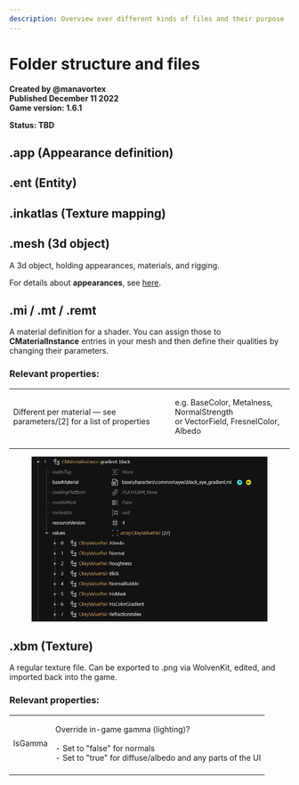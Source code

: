 ```yaml
---
description: Overview over different kinds of files and their purpose
---
```


# Folder structure and files

**Created by @manavortex**\
**Published December 11 2022**\
**Game version: 1.6.1**

**Status: TBD**

## .app (Appearance definition)



## .ent (Entity)



## .inkatlas (Texture mapping)



## .mesh (3d object)

A 3d object, holding appearances, materials, and rigging.&#x20;

For details about **appearances**, see [here](../../modding-guides/items/editing-existing-items/recoloring-and-changing-materials.md).



## .mi / .mt / .remt

A material definition for a shader. You can assign those to **CMaterialInstance** entries in your mesh and then define their qualities by changing their parameters.&#x20;

### Relevant properties:&#x20;

|                                                                       |                                                                                          |
| --------------------------------------------------------------------- | ---------------------------------------------------------------------------------------- |
| Different per material — see parameters/\[2] for a list of properties | <p>e.g. BaseColor, Metalness, NormalStrength<br>or VectorField, FresnelColor, Albedo</p> |
|                                                                       |                                                                                          |

<figure><img src="../../.gitbook/assets/materials_eye_gradient_mi.png" alt=""><figcaption></figcaption></figure>

## .xbm (Texture)

A regular texture file. Can be exported to .png via WolvenKit, edited, and imported back into the game.

### Relevant properties:&#x20;

|         |                                                                                                                                              |
| ------- | -------------------------------------------------------------------------------------------------------------------------------------------- |
| IsGamma | <p>Override in-game gamma (lighting)? <br><br>- Set to "false" for normals<br>- Set to "true" for diffuse/albedo and any parts of the UI</p> |
|         |                                                                                                                                              |
